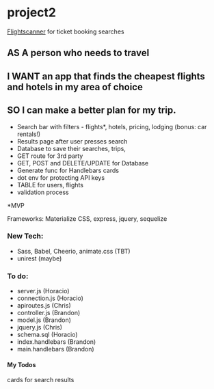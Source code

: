 # project2

[Flightscanner](https://rapidapi.com/skyscanner/api/skyscanner-flight-search/endpoints) for ticket booking searches

## AS A person who needs to travel

## I WANT an app that finds the cheapest flights and hotels in my area of choice

## SO I can make a better plan for my trip.

- Search bar with filters - flights\*, hotels, pricing, lodging (bonus: car rentals!)
- Results page after user presses search
- Database to save their searches, trips,
- GET route for 3rd party
- GET, POST and DELETE/UPDATE for Database
- Generate func for Handlebars cards
- dot env for protecting API keys
- TABLE for users, flights
- validation process

\*MVP

Frameworks: Materialize CSS, express, jquery, sequelize

### New Tech:

- Sass, Babel, Cheerio, animate.css (TBT)
- unirest (maybe)

### To do:

- server.js (Horacio)
- connection.js (Horacio)
- apiroutes.js (Chris)
- controller.js (Brandon)
- model.js (Brandon)
- jquery.js (Chris)
- schema.sql (Horacio)
- index.handlebars (Brandon)
- main.handlebars (Brandon)

#### My Todos

cards for search results
